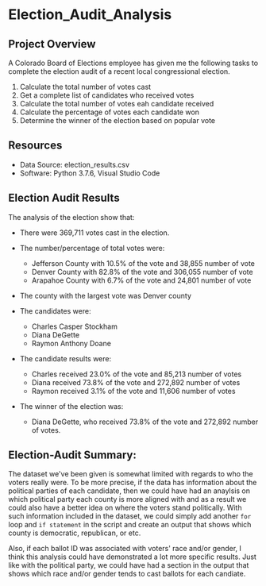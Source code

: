 # Election_Audit_Analysis

## Project Overview
A Colorado Board of Elections employee has given me the following tasks to complete the election audit of a recent local congressional election.

1. Calculate the total number of votes cast
2. Get a complete list of candidates who received votes
3. Calculate the total number of votes eah candidate received
4. Calculate the percentage of votes each candidate won
5. Determine the winner of the election based on popular vote

## Resources
- Data Source: election_results.csv
- Software: Python 3.7.6, Visual Studio Code

## Election Audit Results
The analysis of the election show that:
- There were 369,711 votes cast in the election.

- The number/percentage of total votes were:
    - Jefferson County with 10.5% of the vote and 38,855 number of vote
    - Denver County with 82.8% of the vote and 306,055 number of vote
    - Arapahoe County with 6.7% of the vote and 24,801 number of vote

- The county with the largest vote was Denver county

- The candidates were:
    - Charles Casper Stockham
    - Diana DeGette
    - Raymon Anthony Doane

- The candidate results were:
    - Charles received 23.0% of the vote and 85,213 number of votes
    - Diana received 73.8% of the vote and 272,892 number of votes
    - Raymon received 3.1% of the vote and 11,606 number of votes

- The winner of the election was:
    - Diana DeGette, who received 73.8% of the vote and 272,892 number of votes.

## Election-Audit Summary:

The dataset we've been given is somewhat limited with regards to who the voters really were. To be more precise, if the data has information about the political parties of each candidate, then we could have had an anaylsis on which political party each county is more aligned with and as a result we could also have a better idea on where the voters stand politically. With such information included in the dataset, we could simply add another `for` loop and `if statement` in the script and create an output that shows which county is democratic, republican, or etc.

Also, if each ballot ID was associated with voters' race and/or gender, I think this analysis could have demonstrated a lot more specific results. Just like with the political party, we could have had a section in the output that shows which race and/or gender tends to cast ballots for each candiate.
